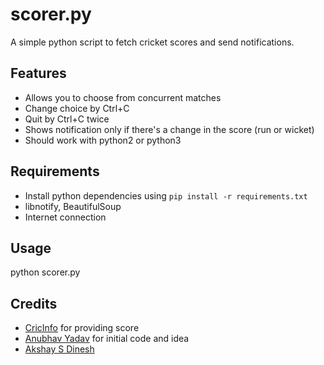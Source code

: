 # scorer.py
A simple python script to fetch cricket scores and send notifications.

## Features ##
* Allows you to choose from concurrent matches
* Change choice by Ctrl+C
* Quit by Ctrl+C twice
* Shows notification only if there's a change in the score (run or wicket)
* Should work with python2 or python3

## Requirements ##
* Install python dependencies using `pip install -r requirements.txt`
* libnotify, BeautifulSoup
* Internet connection

## Usage ##
python scorer.py

## Credits ##
* [CricInfo](http://www.espncricinfo.com/) for providing score
* [Anubhav Yadav](http://www.quora.com/What-are-some-cool-Python-tricks/answer/Anubhav-Yadav-5) for initial code and idea
* [Akshay S Dinesh](https://github.com/asdofindia)
